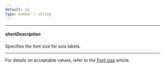 ```yaml
---
default: 12
type: number | string
---
```

---
##### shortDescription
Specifies the font size for axis labels.

---
For details on acceptable values, refer to the [Font size](https://www.w3.org/TR/CSS21/fonts.html#propdef-font-size) article.